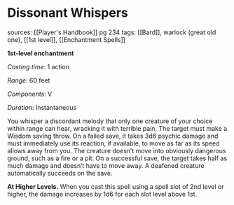 # Dissonant Whispers
sources: [[Player's Handbook]] pg 234
tags: [[Bard]], warlock (great old one), [[1st level]], [[Enchantment Spells]]

**1st-level enchantment**

*Casting time*: 1 action

*Range*: 60 feet

*Components*: V

*Duration*: Instantaneous

You whisper a discordant melody that only one creature of your choice within range can hear, wracking it with terrible pain. The target must make a Wisdom saving throw. On a failed save, it takes 3d6 psychic damage and must immediately use its reaction, if available, to move as far as its speed allows away from you. The creature doesn’t move into obviously dangerous ground, such as a fire or a pit. On a successful save, the target takes half as much damage and doesn’t have to move away. A deafened creature automatically succeeds on the save.

**At Higher Levels.** When you cast this spell using a spell slot of 2nd level or higher, the damage increases by 1d6 for each slot level above 1st.
